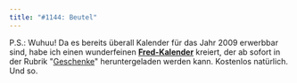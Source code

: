 ```yaml
---
title: "#1144: Beutel"
---
```


P.S.: Wuhuu!
Da es bereits überall Kalender für das Jahr 2009 erwerbbar sind, habe ich einen wunderfeinen <a href="http://www.fonflatter.de/dateien/kalender_fonflatter_2009.pdf"><strong>Fred-Kalender</strong></a> kreiert, der ab sofort in der Rubrik "<a href="http://www.fonflatter.de/geschenke">Geschenke</a>" heruntergeladen werden kann.
Kostenlos natürlich.
Und so.
